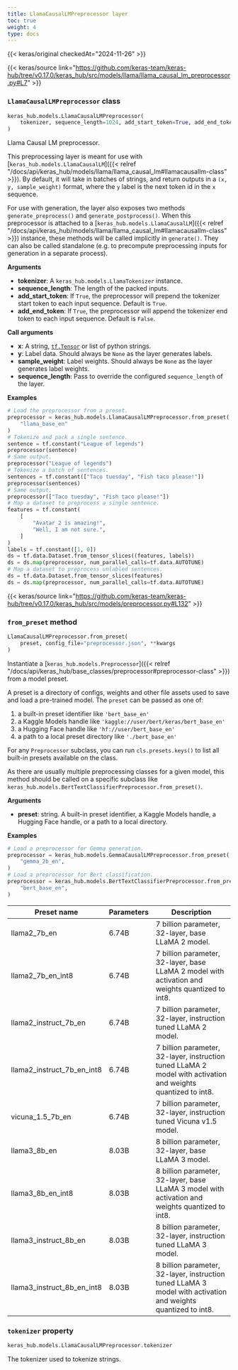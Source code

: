```yaml
---
title: LlamaCausalLMPreprocessor layer
toc: true
weight: 4
type: docs
---
```


{{< keras/original checkedAt="2024-11-26" >}}

{{< keras/source link="https://github.com/keras-team/keras-hub/tree/v0.17.0/keras_hub/src/models/llama/llama_causal_lm_preprocessor.py#L7" >}}

### `LlamaCausalLMPreprocessor` class

```python
keras_hub.models.LlamaCausalLMPreprocessor(
    tokenizer, sequence_length=1024, add_start_token=True, add_end_token=True, **kwargs
)
```

Llama Causal LM preprocessor.

This preprocessing layer is meant for use with
[`keras_hub.models.LlamaCausalLM`]({{< relref "/docs/api/keras_hub/models/llama/llama_causal_lm#llamacausallm-class" >}}). By default, it will take in batches of
strings, and return outputs in a `(x, y, sample_weight)` format, where the
`y` label is the next token id in the `x` sequence.

For use with generation, the layer also exposes two methods
`generate_preprocess()` and `generate_postprocess()`. When this preprocessor
is attached to a [`keras_hub.models.LlamaCausalLM`]({{< relref "/docs/api/keras_hub/models/llama/llama_causal_lm#llamacausallm-class" >}}) instance, these methods
will be called implicitly in `generate()`. They can also be called
standalone (e.g. to precompute preprocessing inputs for generation in a
separate process).

**Arguments**

- **tokenizer**: A `keras_hub.models.LlamaTokenizer` instance.
- **sequence_length**: The length of the packed inputs.
- **add_start_token**: If `True`, the preprocessor will prepend the tokenizer
  start token to each input sequence. Default is `True`.
- **add_end_token**: If `True`, the preprocessor will append the tokenizer
  end token to each input sequence. Default is `False`.

**Call arguments**

- **x**: A string, [`tf.Tensor`](https://www.tensorflow.org/api_docs/python/tf/Tensor) or list of python strings.
- **y**: Label data. Should always be `None` as the layer generates labels.
- **sample_weight**: Label weights. Should always be `None` as the layer
  generates label weights.
- **sequence_length**: Pass to override the configured `sequence_length` of
  the layer.

**Examples**

```python
# Load the preprocessor from a preset.
preprocessor = keras_hub.models.LlamaCausalLMPreprocessor.from_preset(
    "llama_base_en"
)
# Tokenize and pack a single sentence.
sentence = tf.constant("League of legends")
preprocessor(sentence)
# Same output.
preprocessor("League of legends")
# Tokenize a batch of sentences.
sentences = tf.constant(["Taco tuesday", "Fish taco please!"])
preprocessor(sentences)
# Same output.
preprocessor(["Taco tuesday", "Fish taco please!"])
# Map a dataset to preprocess a single sentence.
features = tf.constant(
    [
        "Avatar 2 is amazing!",
        "Well, I am not sure.",
    ]
)
labels = tf.constant([1, 0])
ds = tf.data.Dataset.from_tensor_slices((features, labels))
ds = ds.map(preprocessor, num_parallel_calls=tf.data.AUTOTUNE)
# Map a dataset to preprocess unlabled sentences.
ds = tf.data.Dataset.from_tensor_slices(features)
ds = ds.map(preprocessor, num_parallel_calls=tf.data.AUTOTUNE)
```

{{< keras/source link="https://github.com/keras-team/keras-hub/tree/v0.17.0/keras_hub/src/models/preprocessor.py#L132" >}}

### `from_preset` method

```python
LlamaCausalLMPreprocessor.from_preset(
    preset, config_file="preprocessor.json", **kwargs
)
```

Instantiate a [`keras_hub.models.Preprocessor`]({{< relref "/docs/api/keras_hub/base_classes/preprocessor#preprocessor-class" >}}) from a model preset.

A preset is a directory of configs, weights and other file assets used
to save and load a pre-trained model. The `preset` can be passed as
one of:

1. a built-in preset identifier like `'bert_base_en'`
2. a Kaggle Models handle like `'kaggle://user/bert/keras/bert_base_en'`
3. a Hugging Face handle like `'hf://user/bert_base_en'`
4. a path to a local preset directory like `'./bert_base_en'`

For any `Preprocessor` subclass, you can run `cls.presets.keys()` to
list all built-in presets available on the class.

As there are usually multiple preprocessing classes for a given model,
this method should be called on a specific subclass like
`keras_hub.models.BertTextClassifierPreprocessor.from_preset()`.

**Arguments**

- **preset**: string. A built-in preset identifier, a Kaggle Models
  handle, a Hugging Face handle, or a path to a local directory.

**Examples**

```python
# Load a preprocessor for Gemma generation.
preprocessor = keras_hub.models.GemmaCausalLMPreprocessor.from_preset(
    "gemma_2b_en",
)
# Load a preprocessor for Bert classification.
preprocessor = keras_hub.models.BertTextClassifierPreprocessor.from_preset(
    "bert_base_en",
)
```

| Preset name                | Parameters | Description                                                                                                   |
| -------------------------- | ---------- | ------------------------------------------------------------------------------------------------------------- |
| llama2_7b_en               | 6.74B      | 7 billion parameter, 32-layer, base LLaMA 2 model.                                                            |
| llama2_7b_en_int8          | 6.74B      | 7 billion parameter, 32-layer, base LLaMA 2 model with activation and weights quantized to int8.              |
| llama2_instruct_7b_en      | 6.74B      | 7 billion parameter, 32-layer, instruction tuned LLaMA 2 model.                                               |
| llama2_instruct_7b_en_int8 | 6.74B      | 7 billion parameter, 32-layer, instruction tuned LLaMA 2 model with activation and weights quantized to int8. |
| vicuna_1.5_7b_en           | 6.74B      | 7 billion parameter, 32-layer, instruction tuned Vicuna v1.5 model.                                           |
| llama3_8b_en               | 8.03B      | 8 billion parameter, 32-layer, base LLaMA 3 model.                                                            |
| llama3_8b_en_int8          | 8.03B      | 8 billion parameter, 32-layer, base LLaMA 3 model with activation and weights quantized to int8.              |
| llama3_instruct_8b_en      | 8.03B      | 8 billion parameter, 32-layer, instruction tuned LLaMA 3 model.                                               |
| llama3_instruct_8b_en_int8 | 8.03B      | 8 billion parameter, 32-layer, instruction tuned LLaMA 3 model with activation and weights quantized to int8. |

### `tokenizer` property

```python
keras_hub.models.LlamaCausalLMPreprocessor.tokenizer
```

The tokenizer used to tokenize strings.
